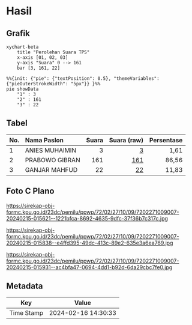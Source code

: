 # Hasil

## Grafik

```mermaid
xychart-beta
    title "Perolehan Suara TPS"
    x-axis [01, 02, 03]
    y-axis "Suara" 0 --> 161
    bar [3, 161, 22]
```

```mermaid
%%{init: {"pie": {"textPosition": 0.5}, "themeVariables": {"pieOuterStrokeWidth": "5px"}} }%%
pie showData
    "1" : 3
    "2" : 161
    "3" : 22
```

## Tabel

| No. | Nama Paslon    | Suara | Suara (raw) | Persentase |
|:--- |:-------------- | -----:| -----------:| ----------:|
| 1   | ANIES MUHAIMIN | 3     | [3][p-1]    | 1,61       |
| 2   | PRABOWO GIBRAN | 161   | [161][p-2]  | 86,56      |
| 3   | GANJAR MAHFUD  | 22    | [22][p-3]   | 11,83      |


[p-1]: https://github.com/gigit-pemilu/pemilu-2024-72-sulawesi-tengah/blob/main/pilpres/hitung-suara/sub/72-sulawesi-tengah/sub/02-poso/sub/27-pamona-utara/sub/1009-petirodongi/sub/007-tps/sub/paslon-1.txt
[p-2]: https://github.com/gigit-pemilu/pemilu-2024-72-sulawesi-tengah/blob/main/pilpres/hitung-suara/sub/72-sulawesi-tengah/sub/02-poso/sub/27-pamona-utara/sub/1009-petirodongi/sub/007-tps/sub/paslon-2.txt
[p-3]: https://github.com/gigit-pemilu/pemilu-2024-72-sulawesi-tengah/blob/main/pilpres/hitung-suara/sub/72-sulawesi-tengah/sub/02-poso/sub/27-pamona-utara/sub/1009-petirodongi/sub/007-tps/sub/paslon-3.txt

## Foto C Plano

https://sirekap-obj-formc.kpu.go.id/23dc/pemilu/ppwp/72/02/27/10/09/7202271009007-20240215-015621--1221bfca-8692-4635-9dfc-37f36b7c317c.jpg

https://sirekap-obj-formc.kpu.go.id/23dc/pemilu/ppwp/72/02/27/10/09/7202271009007-20240215-015838--e4ffd395-49dc-413c-89e2-635e3a6ea769.jpg

https://sirekap-obj-formc.kpu.go.id/23dc/pemilu/ppwp/72/02/27/10/09/7202271009007-20240215-015931--ac4bfa47-0694-4dd1-b92d-6da29cbc7fe0.jpg


## Metadata

| Key        | Value               |
| ---------- | ------------------- |
| Time Stamp | 2024-02-16 14:30:33 |



